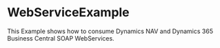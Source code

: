 # WebServiceExample
This Example shows how to consume Dynamics NAV and Dynamics 365 Business Central SOAP WebServices.

